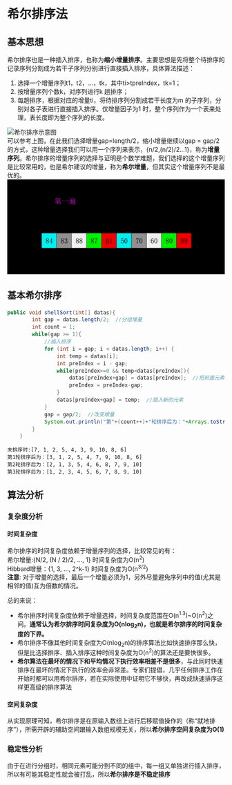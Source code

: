 # 希尔排序法  
## 基本思想  
希尔排序也是一种插入排序，也称为**缩小增量排序**。主要思想是先将整个待排序的记录序列分割成为若干子序列分别进行直接插入排序，具体算法描述：  

1. 选择一个增量序列t1，t2，…，tk，其中ti>tpreIndex，tk=1；
2. 按增量序列个数k，对序列进行k 趟排序；
3. 每趟排序，根据对应的增量ti，将待排序列分割成若干长度为m 的子序列，分别对各子表进行直接插入排序。仅增量因子为1 时，整个序列作为一个表来处理，表长度即为整个序列的长度。  

![希尔排序示意图](https://github.com/ChenLiang-Vic/Personal-notes/blob/master/%E6%95%B0%E6%8D%AE%E7%BB%93%E6%9E%84%E4%B8%8E%E7%AE%97%E6%B3%95/img/%E5%B8%8C%E5%B0%94%E6%8E%92%E5%BA%8F.preIndexpg)  
可以参考上图，在此我们选择增量gap=length/2，缩小增量继续以gap = gap/2的方式，这种增量选择我们可以用一个序列来表示，{n/2,(n/2)/2...1}，称为**增量序列**。希尔排序的增量序列的选择与证明是个数学难题，我们选择的这个增量序列是比较常用的，也是希尔建议的增量，称为**希尔增量**，但其实这个增量序列不是最优的。  
![希尔排序演示动态图](https://github.com/ChenLiang-Vic/Personal-notes/blob/master/%E6%95%B0%E6%8D%AE%E7%BB%93%E6%9E%84%E4%B8%8E%E7%AE%97%E6%B3%95/img/%E5%B8%8C%E5%B0%94%E6%8E%92%E5%BA%8F.gif)  




## 基本希尔排序  
```java
public void shellSort(int[] datas){
        int gap = datas.length/2;  //分组增量
        int count = 1;
        while(gap >= 1){
            //插入排序
            for (int i = gap; i < datas.length; i++) {
                int temp = datas[i];
                int preIndex = i - gap;
                while(preIndex>=0 && temp<datas[preIndex]){
                    datas[preIndex+gap] = datas[preIndex];  //把前面元素复制到后面
                    preIndex = preIndex-gap;
                }
                datas[preIndex+gap] = temp;  //插入新的元素
            }
            gap = gap/2;  //改变增量
            System.out.println("第"+(count++)+"轮排序后为："+Arrays.toString(datas));
        }
    }
```
```
未排序时:[7, 1, 2, 5, 4, 3, 9, 10, 8, 6]
第1轮排序后为：[3, 1, 2, 5, 4, 7, 9, 10, 8, 6]
第2轮排序后为：[2, 1, 3, 5, 4, 6, 8, 7, 9, 10]
第3轮排序后为：[1, 2, 3, 4, 5, 6, 7, 8, 9, 10]
```
## 算法分析  
### 复杂度分析  
#### 时间复杂度  
希尔排序的时间复杂度依赖于增量序列的选择，比较常见的有：  
希尔增量:{N/2, (N / 2)/2, ..., 1}   时间复杂度为O(n<sup>2</sup>)  
Hibbard增量：{1, 3, ..., 2^k-1}   时间复杂度为O(n<sup>3/2</sup>)  
**注意**:  对于增量的选择，最后一个增量必须为1，另外尽量避免序列中的值(尤其是相邻的值)互为倍数的情况。  

总的来说：  
- 希尔排序时间复杂度依赖于增量选择，时间复杂度范围在O(n<sup>1.3</sup>)~O(n<sup>2</sup>)之间。**通常认为希尔排序时间复杂度为O(nlog<sub>2</sub>n)，也就是希尔排序的时间复杂度的下界。**  
- 希尔排序不像其他时间复杂度为O(nlog<sub>2</sub>n)的排序算法比如快速排序那么快，但是比选择排序、插入排序这种时间复杂度为O(n<sup>2</sup>)的算法还是要快很多。  
- **希尔算法在最坏的情况下和平均情况下执行效率相差不是很多**，与此同时快速排序在最坏的情况下执行的效率会非常差。专家们提倡，几乎任何排序工作在开始时都可以用希尔排序，若在实际使用中证明它不够快，再改成快速排序这样更高级的排序算法

#### 空间复杂度  
从实现原理可知，希尔排序是在原输入数组上进行后移赋值操作的（称“就地排序”），所需开辟的辅助空间跟输入数组规模无关，所以**希尔排序空间复杂度为O(1)**
### 稳定性分析  
由于在进行分组时，相同元素可能分到不同的组中，每一组又单独进行插入排序，所以有可能其稳定性就会被打乱，所以**希尔排序是不稳定排序**